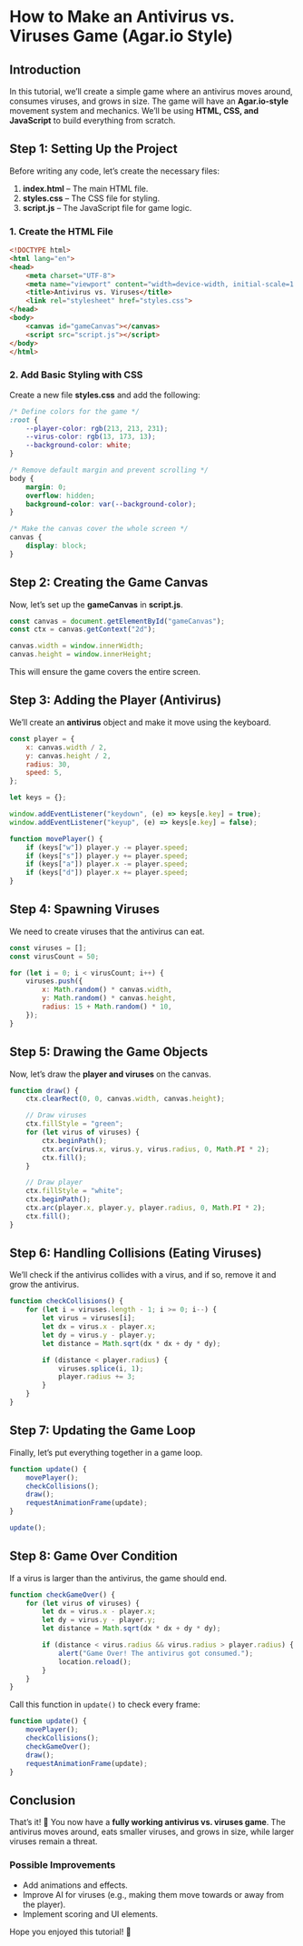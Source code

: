 # How to Make an Antivirus vs. Viruses Game (Agar.io Style)

## Introduction
In this tutorial, we’ll create a simple game where an antivirus moves around, consumes viruses, and grows in size. The game will have an **Agar.io-style** movement system and mechanics. We’ll be using **HTML, CSS, and JavaScript** to build everything from scratch.

## Step 1: Setting Up the Project

Before writing any code, let’s create the necessary files:
1. **index.html** – The main HTML file.
2. **styles.css** – The CSS file for styling.
3. **script.js** – The JavaScript file for game logic.

### **1. Create the HTML File**

```html
<!DOCTYPE html>
<html lang="en">
<head>
    <meta charset="UTF-8">
    <meta name="viewport" content="width=device-width, initial-scale=1.0">
    <title>Antivirus vs. Viruses</title>
    <link rel="stylesheet" href="styles.css">
</head>
<body>
    <canvas id="gameCanvas"></canvas>
    <script src="script.js"></script>
</body>
</html>
```

### **2. Add Basic Styling with CSS**

Create a new file **styles.css** and add the following:

```css
/* Define colors for the game */
:root {
    --player-color: rgb(213, 213, 231);
    --virus-color: rgb(13, 173, 13);
    --background-color: white;
}

/* Remove default margin and prevent scrolling */
body {
    margin: 0;
    overflow: hidden;
    background-color: var(--background-color);
}

/* Make the canvas cover the whole screen */
canvas {
    display: block;
}
```

## Step 2: Creating the Game Canvas
Now, let’s set up the **gameCanvas** in **script.js**.

```js
const canvas = document.getElementById("gameCanvas");
const ctx = canvas.getContext("2d");

canvas.width = window.innerWidth;
canvas.height = window.innerHeight;
```

This will ensure the game covers the entire screen.

## Step 3: Adding the Player (Antivirus)

We’ll create an **antivirus** object and make it move using the keyboard.

```js
const player = {
    x: canvas.width / 2,
    y: canvas.height / 2,
    radius: 30,
    speed: 5,
};

let keys = {};

window.addEventListener("keydown", (e) => keys[e.key] = true);
window.addEventListener("keyup", (e) => keys[e.key] = false);

function movePlayer() {
    if (keys["w"]) player.y -= player.speed;
    if (keys["s"]) player.y += player.speed;
    if (keys["a"]) player.x -= player.speed;
    if (keys["d"]) player.x += player.speed;
}
```

## Step 4: Spawning Viruses

We need to create viruses that the antivirus can eat.

```js
const viruses = [];
const virusCount = 50;

for (let i = 0; i < virusCount; i++) {
    viruses.push({
        x: Math.random() * canvas.width,
        y: Math.random() * canvas.height,
        radius: 15 + Math.random() * 10,
    });
}
```

## Step 5: Drawing the Game Objects

Now, let’s draw the **player and viruses** on the canvas.

```js
function draw() {
    ctx.clearRect(0, 0, canvas.width, canvas.height);

    // Draw viruses
    ctx.fillStyle = "green";
    for (let virus of viruses) {
        ctx.beginPath();
        ctx.arc(virus.x, virus.y, virus.radius, 0, Math.PI * 2);
        ctx.fill();
    }

    // Draw player
    ctx.fillStyle = "white";
    ctx.beginPath();
    ctx.arc(player.x, player.y, player.radius, 0, Math.PI * 2);
    ctx.fill();
}
```

## Step 6: Handling Collisions (Eating Viruses)

We’ll check if the antivirus collides with a virus, and if so, remove it and grow the antivirus.

```js
function checkCollisions() {
    for (let i = viruses.length - 1; i >= 0; i--) {
        let virus = viruses[i];
        let dx = virus.x - player.x;
        let dy = virus.y - player.y;
        let distance = Math.sqrt(dx * dx + dy * dy);

        if (distance < player.radius) {
            viruses.splice(i, 1);
            player.radius += 3;
        }
    }
}
```

## Step 7: Updating the Game Loop

Finally, let’s put everything together in a game loop.

```js
function update() {
    movePlayer();
    checkCollisions();
    draw();
    requestAnimationFrame(update);
}

update();
```

## Step 8: Game Over Condition

If a virus is larger than the antivirus, the game should end.

```js
function checkGameOver() {
    for (let virus of viruses) {
        let dx = virus.x - player.x;
        let dy = virus.y - player.y;
        let distance = Math.sqrt(dx * dx + dy * dy);

        if (distance < virus.radius && virus.radius > player.radius) {
            alert("Game Over! The antivirus got consumed.");
            location.reload();
        }
    }
}
```

Call this function in `update()` to check every frame:

```js
function update() {
    movePlayer();
    checkCollisions();
    checkGameOver();
    draw();
    requestAnimationFrame(update);
}
```

## Conclusion
That’s it! 🎉 You now have a **fully working antivirus vs. viruses game**. The antivirus moves around, eats smaller viruses, and grows in size, while larger viruses remain a threat.

### **Possible Improvements**
- Add animations and effects.
- Improve AI for viruses (e.g., making them move towards or away from the player).
- Implement scoring and UI elements.

Hope you enjoyed this tutorial! 🚀

